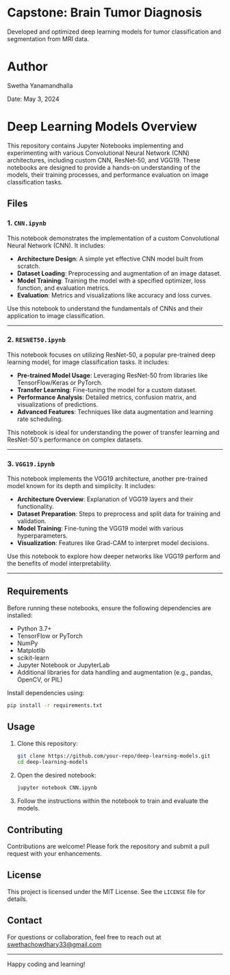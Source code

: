 # Capstone: Brain Tumor Diagnosis
Developed and optimized deep learning models for tumor classification and segmentation from MRI data.

# Author
Swetha Yanamandhalla

Date: May 3, 2024

# Deep Learning Models Overview

This repository contains Jupyter Notebooks implementing and experimenting with various Convolutional Neural Network (CNN) architectures, including custom CNN, ResNet-50, and VGG19. These notebooks are designed to provide a hands-on understanding of the models, their training processes, and performance evaluation on image classification tasks.

## Files

### 1. `CNN.ipynb`
This notebook demonstrates the implementation of a custom Convolutional Neural Network (CNN). It includes:
- **Architecture Design**: A simple yet effective CNN model built from scratch.
- **Dataset Loading**: Preprocessing and augmentation of an image dataset.
- **Model Training**: Training the model with a specified optimizer, loss function, and evaluation metrics.
- **Evaluation**: Metrics and visualizations like accuracy and loss curves.

Use this notebook to understand the fundamentals of CNNs and their application to image classification.

---

### 2. `RESNET50.ipynb`
This notebook focuses on utilizing ResNet-50, a popular pre-trained deep learning model, for image classification tasks. It includes:
- **Pre-trained Model Usage**: Leveraging ResNet-50 from libraries like TensorFlow/Keras or PyTorch.
- **Transfer Learning**: Fine-tuning the model for a custom dataset.
- **Performance Analysis**: Detailed metrics, confusion matrix, and visualizations of predictions.
- **Advanced Features**: Techniques like data augmentation and learning rate scheduling.

This notebook is ideal for understanding the power of transfer learning and ResNet-50's performance on complex datasets.

---

### 3. `VGG19.ipynb`
This notebook implements the VGG19 architecture, another pre-trained model known for its depth and simplicity. It includes:
- **Architecture Overview**: Explanation of VGG19 layers and their functionality.
- **Dataset Preparation**: Steps to preprocess and split data for training and validation.
- **Model Training**: Fine-tuning the VGG19 model with various hyperparameters.
- **Visualization**: Features like Grad-CAM to interpret model decisions.

Use this notebook to explore how deeper networks like VGG19 perform and the benefits of model interpretability.

---

## Requirements
Before running these notebooks, ensure the following dependencies are installed:
- Python 3.7+
- TensorFlow or PyTorch
- NumPy
- Matplotlib
- scikit-learn
- Jupyter Notebook or JupyterLab
- Additional libraries for data handling and augmentation (e.g., pandas, OpenCV, or PIL)

Install dependencies using:
```bash
pip install -r requirements.txt
```

## Usage
1. Clone this repository:
   ```bash
   git clone https://github.com/your-repo/deep-learning-models.git
   cd deep-learning-models
   ```
2. Open the desired notebook:
   ```bash
   jupyter notebook CNN.ipynb
   ```
3. Follow the instructions within the notebook to train and evaluate the models.

## Contributing
Contributions are welcome! Please fork the repository and submit a pull request with your enhancements.

## License
This project is licensed under the MIT License. See the `LICENSE` file for details.

## Contact
For questions or collaboration, feel free to reach out at swethachowdhary33@gmail.com

---

Happy coding and learning!

